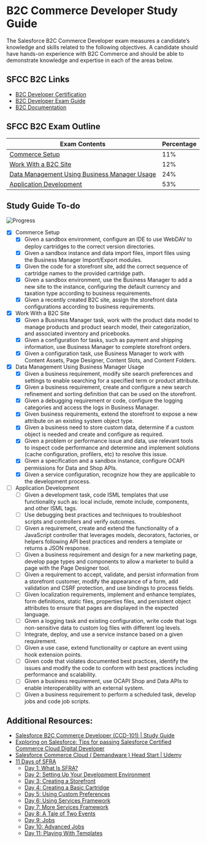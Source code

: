 # B2C Commerce Developer Study Guide

The Salesforce B2C Commerce Developer exam measures a candidate’s knowledge and skills related to the following objectives. A candidate should have hands-on experience with B2C Commerce and should be able to demonstrate knowledge and expertise in each of the areas below.

## SFCC B2C Links
- [B2C Developer Certification](https://trailhead.salesforce.com/credentials/b2ccommercedeveloper)
- [B2C Developer Exam Guide](https://trailhead.salesforce.com/help?article=Salesforce-Certified-B2C-Commerce-Developer-Exam-Guide)
- [B2C Documentation](https://documentation.b2c.commercecloud.salesforce.com/)

## SFCC B2C Exam Outline
| Exam Contents | Percentage
|-|-
| [Commerce Setup](commerce-setup.md) | 11%
| [Work With a B2C Site](work-with-a-b2c-site.md) | 12%
| [Data Management Using Business Manager Usage](data-management-using-business-manager-usage.md) | 24%
| [Application Development](application-development.md) | 53%

## Study Guide To-do
![Progress](https://progress-bar.dev/16/?scale=28&suffix=&nbsp;of&nbsp;28&nbsp;Completed&width=200)
- [x] Commerce Setup
    - [x] Given a sandbox environment, configure an IDE to use WebDAV to deploy cartridges to the correct version directories.
    - [x] Given a sandbox instance and data import files, import files using the Business Manager Import/Export modules.
    - [x] Given the code for a storefront site, add the correct sequence of cartridge names to the provided cartridge path.
    - [x] Given a sandbox environment, use the Business Manager to add a new site to the instance, configuring the default currency and taxation type according to business requirements.
    - [x] Given a recently created B2C site, assign the storefront data configurations according to business requirements.
- [x] Work With a B2C Site
    - [x] Given a Business Manager task, work with the product data model to manage products and product search model, their categorization, and associated inventory and pricebooks.
    - [x] Given a configuration for tasks, such as payment and shipping information, use Business Manager to complete storefront orders.
    - [x] Given a configuration task, use Business Manager to work with Content Assets, Page Designer, Content Slots, and Content Folders.
- [x] Data Management Using Business Manager Usage
    - [x] Given a business requirement, modify site search preferences and settings to enable searching for a specified term or product attribute.
    - [x] Given a business requirement, create and configure a new search refinement and sorting definition that can be used on the storefront.
    - [x] Given a debugging requirement or code, configure the logging categories and access the logs in Business Manager.
    - [x] Given business requirements, extend the storefront to expose a new attribute on an existing system object type.
    - [x] Given a business need to store custom data, determine if a custom object is needed and create and configure as required.
    - [x] Given a problem or performance issue and data, use relevant tools to inspect code performance and determine and implement solutions (cache configuration, profilers, etc) to resolve this issue.
    - [x] Given a specification and a sandbox instance, configure OCAPI permissions for Data and Shop APIs.
    - [x] Given a service configuration, recognize how they are applicable to the development process.
- [ ] Application Development
    - [ ] Given a development task, code ISML templates that use functionality such as: local include, remote include, components, and other ISML tags.
    - [ ] Use debugging best practices and techniques to troubleshoot scripts and controllers and verify outcomes.
    - [ ] Given a requirement, create and extend the functionality of a JavaScript controller that leverages models, decorators, factories, or helpers following API best practices and renders a template or returns a JSON response.
    - [ ] Given a business requirement and design for a new marketing page, develop page types and components to allow a marketer to build a page with the Page Designer tool.
    - [ ] Given a requirement to accept, validate, and persist information from a storefront customer, modify the appearance of a form, add validation and CSRF protection, and use bindings to process fields.
    - [ ] Given localization requirements, implement and enhance templates, form definitions, static files, properties files, and persistent object attributes to ensure that pages are displayed in the expected language.
    - [ ] Given a logging task and existing configuration, write code that logs non-sensitive data to custom log files with different log levels.
    - [ ] Integrate, deploy, and use a service instance based on a given requirement.
    - [ ] Given a use case, extend functionality or capture an event using hook extension points.
    - [ ] Given code that violates documented best practices, identify the issues and modify the code to conform with best practices including performance and scalability.
    - [ ] Given a business requirement, use OCAPI Shop and Data APIs to enable interoperability with an external system.
    - [ ] Given a business requirement to perform a scheduled task, develop jobs and code job scripts.

## Additional Resources:
- [Salesforce B2C Commerce Developer (CCD-101) \| Study Guide](https://www.testpreptraining.com/tutorial/salesforce-b2c-commerce-developer-ccd-101/)
- [Exploring on Salesforce: Tips for passing Salesforce Certified Commerce Cloud Digital Developer](http://santanuboral.blogspot.com/2018/07/Commerce-Cloud-Digital-Dev.html)
- [Salesforce Commerce Cloud ( Demandware ) Head Start \| Udemy](https://www.udemy.com/course/salesforce-commerce-cloud/)
- [11 Days of SFRA](https://medium.com/perimeterx/tagged/sfra)
    - [Day 1: What Is SFRA?](https://www.perimeterx.com/tech-blog/2020/11-days-of-salesforce-storefront-reference-architecture-sfra-day-1-what-is-sfra/)
    - [Day 2: Setting Up Your Development Environment](https://www.perimeterx.com/tech-blog/2020/11-days-of-salesforce-storefront-reference-architecture-sfra-day-2-setting-up-your-development-environment/)
    - [Day 3: Creating a Storefront](https://www.perimeterx.com/tech-blog/2020/11-days-of-salesforce-storefront-reference-architecture-sfra-day-3-creating-a-storefront/)
    - [Day 4: Creating a Basic Cartridge](https://www.perimeterx.com/tech-blog/2020/11-days-of-salesforce-storefront-reference-architecture-sfra-day-4-creating-a-basic-cartridge/)
    - [Day 5: Using Custom Preferences](https://www.perimeterx.com/tech-blog/2020/11-days-of-salesforce-storefront-reference-architecture-sfra-day-5-using-custom-preferences/)
    - [Day 6: Using Services Framework](https://www.perimeterx.com/tech-blog/2020/11-days-of-salesforce-storefront-reference-architecture-sfra-day-6-using-services-framework/)
    - [Day 7: More Services Framework](https://www.perimeterx.com/tech-blog/2020/11-days-of-salesforce-storefront-reference-architecture-sfra-day-7-more-services-framework/)
    - [Day 8: A Tale of Two Events](https://www.perimeterx.com/tech-blog/2020/11-days-of-salesforce-storefront-reference-architecture-sfra-day-8-a-tale-of-two-events/)
    - [Day 9: Jobs](https://www.perimeterx.com/tech-blog/2020/11-days-of-salesforce-storefront-reference-architecture-sfra-day-9-jobs/)
    - [Day 10: Advanced Jobs](https://www.perimeterx.com/tech-blog/2020/11-days-of-salesforce-storefront-reference-architecture-sfra-day-10-advanced-jobs/)
    - [Day 11: Playing With Templates](https://www.perimeterx.com/tech-blog/2020/11-days-of-salesforce-storefront-reference-architecture-sfra-day-11-playing-with-templates/)